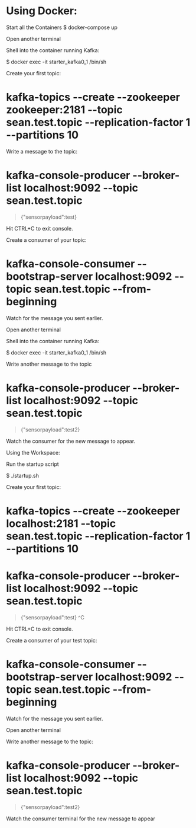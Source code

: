 # Using Docker:

Start all the Containers
$ docker-compose up

Open another terminal

Shell into the container running Kafka:

$ docker exec -it starter_kafka0_1 /bin/sh

Create your first topic:

# kafka-topics --create --zookeeper zookeeper:2181 --topic sean.test.topic --replication-factor 1 --partitions 10

Write a message to the topic:

# kafka-console-producer --broker-list localhost:9092 --topic sean.test.topic
>{"sensorpayload":test}

Hit CTRL+C to exit console.

Create a consumer of your topic:

# kafka-console-consumer --bootstrap-server localhost:9092 --topic sean.test.topic --from-beginning

Watch for the message you sent earlier.

Open another terminal

Shell into the container running Kafka:

$ docker exec -it starter_kafka0_1 /bin/sh

Write another message to the topic

# kafka-console-producer --broker-list localhost:9092 --topic sean.test.topic
>{"sensorpayload":test2}

Watch the consumer for the new message to appear.






Using the Workspace:

Run the startup script

$ ./startup.sh

Create your first topic:

# kafka-topics --create --zookeeper localhost:2181 --topic sean.test.topic --replication-factor 1 --partitions 10

# kafka-console-producer --broker-list localhost:9092 --topic sean.test.topic
>{"sensorpayload":test}
>^C

Hit CTRL+C to exit console.

Create a consumer of your test topic:

# kafka-console-consumer --bootstrap-server localhost:9092 --topic sean.test.topic --from-beginning

Watch for the message you sent earlier.

Open another terminal

Write another message to the topic:

# kafka-console-producer --broker-list localhost:9092 --topic sean.test.topic
>{"sensorpayload":test2}

Watch the consumer terminal for the new message to appear
